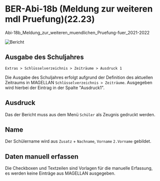 # BER-Abi-18b (Meldung zur weiteren mdl Pruefung)(22.23)

[1]:/assets/images/Berlin/18b.png "Bericht"

Abi-18b_Meldung_zur_weiteren_muendlichen_Pruefung-fuer_2021-2022

![Bericht][1]

## Ausgabe des Schuljahres

`Extras > Schlüsselverzeichnis > Zeiträume > Ausdruck 1`

Die Ausgabe des Schuljahres erfolgt aufgrund der Definition des aktuellen Zeitraums in MAGELLAN `Schlüsselverzeichnis > Zeiträume`. Ausgegeben wird hierbei der Eintrag in der Spalte "Ausdruck1".

## Ausdruck

Das der Bericht muss aus dem Menü `Schüler` als Zeugnis gedruckt werden.

## Name

Der Schülername wird aus `Zusatz` + `Nachname`, `Vorname` `2.Vorname` gebildet.

## Daten manuell erfassen

Die Checkboxen und Textzeilen sind Vorlagen für die manuelle Erfassung, es werden keine Einträge aus MAGELLAN ausgegeben.
